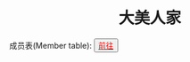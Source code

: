 <html>
	<head>
		<title>Big-beautiful-family</title>
		<style>
		<!--
			.red{color:#FF0000}
		-->
		</style>
	</head>
	<body>
		<h1><center>大美人家</center></h1>
		<div>成员表(Member table):
			<button title="go">
				<a href="">
					<span class="red">
						前往
					</span>
				</a>
			</button>
		</div>
	</body>
</html>
